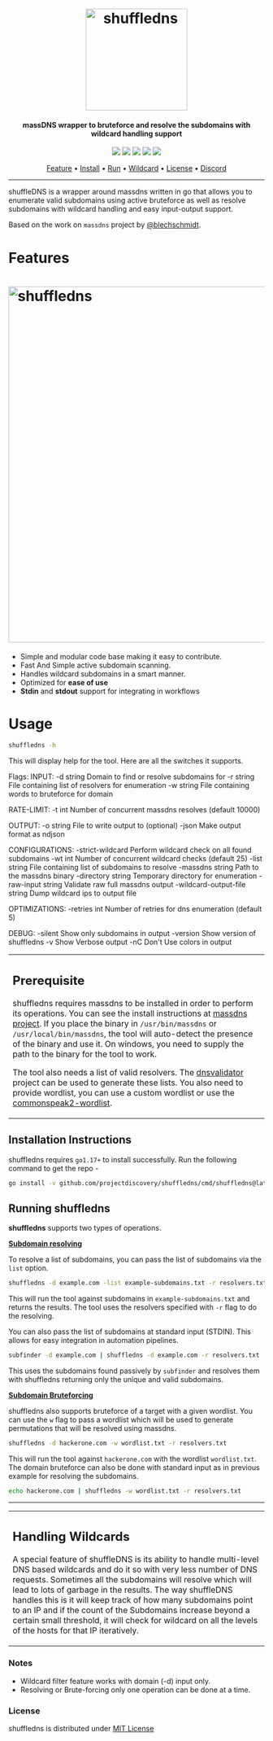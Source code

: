<h1 align="center">
  <img src="static/shuffledns-logo.png" alt="shuffledns" width="200px"></a>
  <br>
</h1>

<h4 align="center">massDNS wrapper to bruteforce and resolve the subdomains with wildcard handling support</h4>


<p align="center">
<a href="https://goreportcard.com/report/github.com/projectdiscovery/shuffledns"><img src="https://goreportcard.com/badge/github.com/projectdiscovery/shuffledns"></a>
<a href="https://github.com/projectdiscovery/shuffledns/issues"><img src="https://img.shields.io/badge/contributions-welcome-brightgreen.svg?style=flat"></a>
<a href="https://github.com/projectdiscovery/shuffledns/releases"><img src="https://img.shields.io/github/release/projectdiscovery/shuffledns"></a>
<a href="https://twitter.com/pdiscoveryio"><img src="https://img.shields.io/twitter/follow/pdiscoveryio.svg?logo=twitter"></a>
<a href="https://discord.gg/projectdiscovery"><img src="https://img.shields.io/discord/695645237418131507.svg?logo=discord"></a>
</p>
      
<p align="center">
  <a href="#features">Feature</a> •
  <a href="#installation-instructions">Install</a> •
  <a href="#running-shuffledns">Run</a> •
  <a href="#handling-wildcards">Wildcard</a> •
  <a href="#license">License</a> •
  <a href="https://discord.gg/projectdiscovery">Discord</a>
</p>

---


shuffleDNS is a wrapper around massdns written in go that allows you to enumerate valid subdomains using active bruteforce as well as resolve subdomains with wildcard handling and easy input-output support.

Based on the work on `massdns` project by [@blechschmidt](https://github.com/blechschmidt).

 # Features

<h1 align="left">
  <img src="static/shuffledns-run.png" alt="shuffledns" width="700px"></a>
  <br>
</h1>

 - Simple and modular code base making it easy to contribute.
 - Fast And Simple active subdomain scanning.
 - Handles wildcard subdomains in a smart manner.
 - Optimized for **ease of use**
 - **Stdin** and **stdout** support for integrating in workflows

# Usage

```bash
shuffledns -h
```
This will display help for the tool. Here are all the switches it supports.

Flags:
INPUT:
   -d string  Domain to find or resolve subdomains for
   -r string  File containing list of resolvers for enumeration
   -w string  File containing words to bruteforce for domain

RATE-LIMIT:
   -t int  Number of concurrent massdns resolves (default 10000)

OUTPUT:
   -o string  File to write output to (optional)
   -json      Make output format as ndjson

CONFIGURATIONS:
   -strict-wildcard              Perform wildcard check on all found subdomains
   -wt int                       Number of concurrent wildcard checks (default 25)
   -list string                  File containing list of subdomains to resolve
   -massdns string               Path to the massdns binary
   -directory string             Temporary directory for enumeration
   -raw-input string             Validate raw full massdns output
   -wildcard-output-file string  Dump wildcard ips to output file

OPTIMIZATIONS:
   -retries int  Number of retries for dns enumeration (default 5)

DEBUG:
   -silent   Show only subdomains in output
   -version  Show version of shuffledns
   -v        Show Verbose output
   -nC       Don't Use colors in output

<table>
<tr>
<td>  

## Prerequisite

shuffledns requires massdns to be installed in order to perform its operations. You can see the install instructions at [massdns project](https://github.com/blechschmidt/massdns#compilation). If you place the binary in `/usr/bin/massdns` or `/usr/local/bin/massdns`, the tool will auto-detect the presence of the binary and use it. On windows, you need to supply the path to the binary for the tool to work.

The tool also needs a list of valid resolvers. The [dnsvalidator](https://github.com/vortexau/dnsvalidator) project can be used to generate these lists. You also need to provide wordlist, you can use a custom wordlist or use the [commonspeak2-wordlist](https://s3.amazonaws.com/assetnote-wordlists/data/manual/best-dns-wordlist.txt).

</td>
</tr>
</table>

## Installation Instructions

shuffledns requires `go1.17+` to install successfully. Run the following command to get the repo - 

```bash
go install -v github.com/projectdiscovery/shuffledns/cmd/shuffledns@latest
```

## Running shuffledns

**shuffledns** supports two types of operations.

<ins>**Subdomain resolving** </ins>

To resolve a list of subdomains, you can pass the list of subdomains via the `list` option.

```bash
shuffledns -d example.com -list example-subdomains.txt -r resolvers.txt
```

This will run the tool against subdomains in `example-subdomains.txt` and returns the results. The tool uses the resolvers specified with `-r` flag to do the resolving.

You can also pass the list of subdomains at standard input (STDIN). This allows for easy integration in automation pipelines.

```bash
subfinder -d example.com | shuffledns -d example.com -r resolvers.txt
```

This uses the subdomains found passively by `subfinder` and resolves them with shuffledns returning only the unique and valid subdomains.

<ins>**Subdomain Bruteforcing** </ins>

shuffledns also supports bruteforce of a target with a given wordlist. You can use the `w` flag to pass a wordlist which will be used to generate permutations that will be resolved using massdns.

```bash
shuffledns -d hackerone.com -w wordlist.txt -r resolvers.txt
```

This will run the tool against `hackerone.com` with the wordlist `wordlist.txt`. The domain bruteforce can also be done with standard input as in previous example for resolving the subdomains.

```bash
echo hackerone.com | shuffledns -w wordlist.txt -r resolvers.txt
```

---

<table>
<tr>
<td>

## Handling Wildcards

A special feature of shuffleDNS is its ability to handle multi-level DNS based wildcards and do it so with very less number of DNS requests. Sometimes all the subdomains will resolve which will lead to lots of garbage in the results. The way shuffleDNS handles this is it will keep track of how many subdomains point to an IP and if the count of the Subdomains increase beyond a certain small threshold, it will check for wildcard on all the levels of the hosts for that IP iteratively.

</td>
</tr>
</table>

### Notes

- Wildcard filter feature works with domain (-d) input only.
- Resolving or Brute-forcing only one operation can be done at a time. 

### License

shuffledns is distributed under [MIT License](https://github.com/projectdiscovery/shuffledns/blob/master/LICENSE.md)
